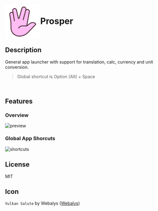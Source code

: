<img align="left" width="115px" height="115px" src="icon.png">

# Prosper

<br/>

## Description
General app launcher with support for translation, calc, currency and unit conversion.
> Global shortcut is Option (Alt) + Space

<br/>

## Features

### Overview
![preview](https://user-images.githubusercontent.com/5616486/147394501-8d2f5a72-b3b7-44c0-bbea-7537fdece378.gif)

### Global App Shorcuts
![shortcuts](https://user-images.githubusercontent.com/5616486/147824816-f837bd91-8144-458f-a906-0364f568d3d2.gif)

## License

MIT

## Icon

`Vulkan Salute` by Webalys ([Webalys](https://www.webalys.com))
